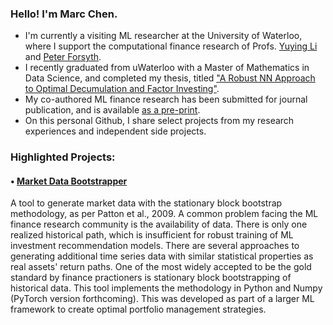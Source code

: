 ### Hello! I'm Marc Chen. 

- I'm currently a visiting ML researcher at the University of Waterloo, where I support the computational finance research of Profs. [Yuying Li](https://cs.uwaterloo.ca/~yuying/) and [Peter Forsyth](https://cs.uwaterloo.ca/~paforsyt/).
- I recently graduated from uWaterloo with a Master of Mathematics in Data Science, and completed my thesis, titled ["A Robust NN Approach to Optimal Decumulation and Factor Investing"](https://uwspace.uwaterloo.ca/handle/10012/19874).
- My co-authored ML finance research has been submitted for journal publication, and is available [as a pre-print](https://arxiv.org/abs/2306.10582). 
- On this personal Github, I share select projects from my research experiences and independent side projects.

### Highlighted Projects:

#### • [Market Data Bootstrapper](https://github.com/marcchen2/market_data_bootstrap/)  
A tool to generate market data with the stationary block bootstrap methodology, as per Patton et al., 2009. A common problem facing the ML finance research community is the availability of data. There is only one realized historical path, which is insufficient for robust training of ML investment recommendation models. There are several approaches to generating additional time series data with similar statistical properties as real assets' return paths. One of the most widely accepted to be the gold standard by finance practioners is stationary block bootstrapping of historical data. This tool implements the methodology in Python and Numpy (PyTorch version forthcoming). This was developed as part of a larger ML framework to create optimal portfolio management strategies.
